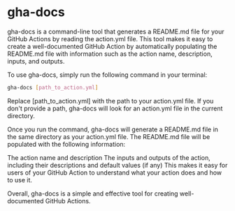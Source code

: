 # gha-docs

gha-docs is a command-line tool that generates a README.md file for your GitHub Actions by reading the action.yml file. This tool makes it easy to create a well-documented GitHub Action by automatically populating the README.md file with information such as the action name, description, inputs, and outputs.

To use gha-docs, simply run the following command in your terminal:

```bash
gha-docs [path_to_action.yml]
```

Replace [path_to_action.yml] with the path to your action.yml file. If you don't provide a path, gha-docs will look for an action.yml file in the current directory.

Once you run the command, gha-docs will generate a README.md file in the same directory as your action.yml file. The README.md file will be populated with the following information:

The action name and description
The inputs and outputs of the action, including their descriptions and default values (if any)
This makes it easy for users of your GitHub Action to understand what your action does and how to use it.

Overall, gha-docs is a simple and effective tool for creating well-documented GitHub Actions.

